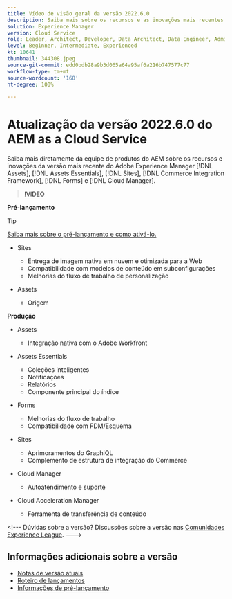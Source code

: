 ```yaml
---
title: Vídeo de visão geral da versão 2022.6.0
description: Saiba mais sobre os recursos e as inovações mais recentes da versão 2022-6-0 para o Adobe Experience Manager  [!DNL Assets Essentials], [!DNL Sites], [!DNL Screens], [!DNL Forms]  e  [!DNL Cloud Foundation].
solution: Experience Manager
version: Cloud Service
role: Leader, Architect, Developer, Data Architect, Data Engineer, Admin, User
level: Beginner, Intermediate, Experienced
kt: 10641
thumbnail: 344308.jpeg
source-git-commit: edd0bdb28a9b3d065a64a95af6a216b747577c77
workflow-type: tm+mt
source-wordcount: '168'
ht-degree: 100%

---
```


# Atualização da versão 2022.6.0 do AEM as a Cloud Service

Saiba mais diretamente da equipe de produtos do AEM sobre os recursos e inovações da versão mais recente do Adobe Experience Manager [!DNL Assets], [!DNL Assets Essentials], [!DNL Sites], [!DNL Commerce Integration Framework], [!DNL Forms] e [!DNL Cloud Manager].

>[!VIDEO](https://video.tv.adobe.com/v/344308/?quality=12&learn=on)

**Pré-lançamento**

>[!TIP]
>
>[Saiba mais sobre o pré-lançamento e como ativá-lo.](https://experienceleague.adobe.com/docs/experience-manager-cloud-service/content/release-notes/prerelease.html?lang=pt-BR)

* Sites
   * Entrega de imagem nativa em nuvem e otimizada para a Web
   * Compatibilidade com modelos de conteúdo em subconfigurações
   * Melhorias do fluxo de trabalho de personalização

* Assets
   * Origem

**Produção**

* Assets
   * Integração nativa com o Adobe Workfront

* Assets Essentials
   * Coleções inteligentes
   * Notificações
   * Relatórios
   * Componente principal do índice

* Forms
   * Melhorias do fluxo de trabalho
   * Compatibilidade com FDM/Esquema

* Sites
   * Aprimoramentos do GraphiQL
   * Complemento de estrutura de integração do Commerce

* Cloud Manager
   * Autoatendimento e suporte

* Cloud Acceleration Manager
   * Ferramenta de transferência de conteúdo

&lt;!--- Dúvidas sobre a versão?  Discussões sobre a versão nas [Comunidades Experience League](https://adobe.ly/3NDPR8Y). --->

## Informações adicionais sobre a versão

* [Notas de versão atuais](https://experienceleague.adobe.com/docs/experience-manager-cloud-service/content/release-notes/home.html?lang=pt-BR)
* [Roteiro de lançamentos](https://experienceleague.adobe.com/docs/experience-manager-release-information/aem-release-updates/update-releases-roadmap.html?lang=pt-BR)
* [Informações de pré-lançamento](https://experienceleague.adobe.com/docs/experience-manager-cloud-service/content/release-notes/prerelease.html?lang=pt-BR)
